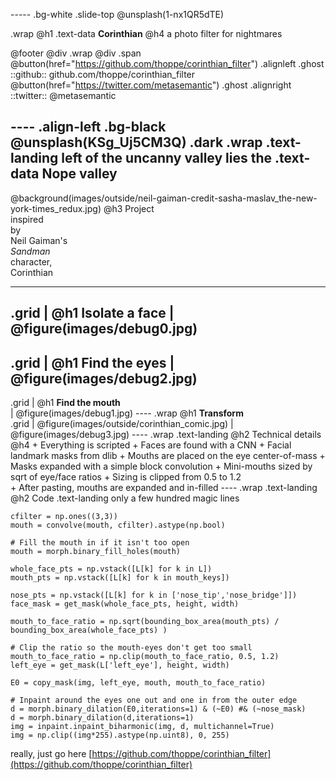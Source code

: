 ----- .bg-white .slide-top
@unsplash(1-nx1QR5dTE)

.wrap
 @h1 .text-data **Corinthian**
 @h4 a photo filter for nightmares


@footer
 @div .wrap @div .span
  @button(href="https://github.com/thoppe/corinthian_filter") .alignleft .ghost
   ::github:: github.com/thoppe/corinthian_filter
  @button(href="https://twitter.com/metasemantic") .ghost .alignright
   ::twitter:: @metasemantic 

---- .align-left .bg-black
@unsplash(KSg_Uj5CM3Q) .dark
.wrap
	.text-landing left of the uncanny valley lies the
	.text-data Nope valley
----
@background(images/outside/neil-gaiman-credit-sasha-maslav_the-new-york-times_redux.jpg)
@h3
   Project <br> inspired <br> by <br> Neil Gaiman's <br> _Sandman_ <br> character, <br> Corinthian

----
.grid
    | @h1 **Isolate a face**
    | @figure(images/debug0.jpg)
----
.grid
    | @h1 **Find the eyes**
    | @figure(images/debug2.jpg)
----
.grid
    | @h1 **Find the mouth**	
    | @figure(images/debug1.jpg)
---- .wrap 
@h1 **Transform**	
.grid
    | @figure(images/outside/corinthian_comic.jpg)
    | @figure(images/debug3.jpg)
---- .wrap 
.text-landing @h2 Technical details
@h4
    + Everything is scripted
    + Faces are found with a CNN
    + Facial landmark masks from dlib
    + Mouths are placed on the eye center-of-mass
    + Masks expanded with a simple block convolution
    + Mini-mouths sized by sqrt of eye/face ratios
    + Sizing is clipped from 0.5 to 1.2     
    + After pasting, mouths are expanded and in-filled
---- .wrap
.text-landing @h2 Code
.text-landing only a few hundred magic lines
```
cfilter = np.ones((3,3))
mouth = convolve(mouth, cfilter).astype(np.bool)

# Fill the mouth in if it isn't too open
mouth = morph.binary_fill_holes(mouth)

whole_face_pts = np.vstack([L[k] for k in L])
mouth_pts = np.vstack([L[k] for k in mouth_keys])

nose_pts = np.vstack([L[k] for k in ['nose_tip','nose_bridge']])
face_mask = get_mask(whole_face_pts, height, width)

mouth_to_face_ratio = np.sqrt(bounding_box_area(mouth_pts) / bounding_box_area(whole_face_pts) )

# Clip the ratio so the mouth-eyes don't get too small
mouth_to_face_ratio = np.clip(mouth_to_face_ratio, 0.5, 1.2)
left_eye = get_mask(L['left_eye'], height, width)

E0 = copy_mask(img, left_eye, mouth, mouth_to_face_ratio)

# Inpaint around the eyes one out and one in from the outer edge
d = morph.binary_dilation(E0,iterations=1) & (~E0) #& (~nose_mask)
d = morph.binary_dilation(d,iterations=1)
img = inpaint.inpaint_biharmonic(img, d, multichannel=True)
img = np.clip((img*255).astype(np.uint8), 0, 255)
```
really, just go here [https://github.com/thoppe/corinthian_filter](https://github.com/thoppe/corinthian_filter)